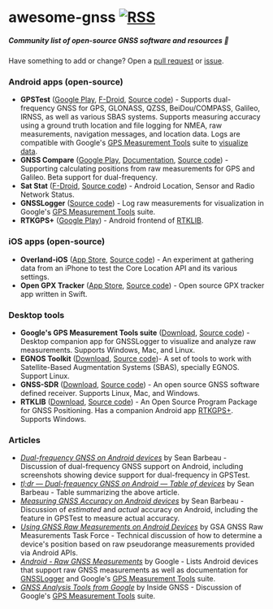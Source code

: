 # awesome-gnss [![RSS](https://img.shields.io/badge/Subscribe-RSS-blue.svg)](https://github.com/barbeau/awesome-gnss/commits/master.atom)

##### Community list of open-source GNSS software and resources :satellite:

Have something to add or change? Open a [pull request](https://github.com/barbeau/awesome-gnss/pulls) or [issue](https://github.com/barbeau/awesome-gnss/issues).

### Android apps (open-source)

- **GPSTest** ([Google Play](https://play.google.com/store/apps/details?id=com.android.gpstest), [F-Droid](https://f-droid.org/packages/com.android.gpstest.osmdroid/), [Source code](https://github.com/barbeau/gpstest)) - Supports dual-frequency GNSS for GPS, GLONASS, QZSS, BeiDou/COMPASS, Galileo, IRNSS, as well as various SBAS systems. Supports measuring accuracy using a ground truth location and file logging for NMEA, raw measurements, navigation messages, and location data. Logs are compatible with Google's [GPS Measurement Tools](https://github.com/google/gps-measurement-tools) suite to [visualize data](https://developer.android.com/guide/topics/sensors/gnss#analyze).
- **GNSS Compare** ([Google Play](https://play.google.com/store/apps/details?id=com.galfins.gnss_compare), [Documentation](https://gnss-compare.readthedocs.io), [Source code](https://github.com/TheGalfins/GNSS_Compare)) - Supporting calculating positions from raw measurements for GPS and Galileo. Beta support for dual-frequency.
- **Sat Stat** ([F-Droid](https://f-droid.org/packages/com.vonglasow.michael.satstat/), [Source code](https://gitlab.com/mvglasow/satstat)) - Android Location, Sensor and Radio Network Status.
- **GNSSLogger** ([Source code](https://github.com/google/gps-measurement-tools#gnsslogger)) - Log raw measurements for visualization in Google's [GPS Measurement Tools](https://github.com/google/gps-measurement-tools) suite.
- **RTKGPS+** ([Google Play](https://play.google.com/store/apps/details?id=gpsplus.rtkgps)) - Android frontend of [RTKLIB]((http://www.rtklib.com/)).

### iOS apps (open-source)

- **Overland-iOS** ([App Store](https://apps.apple.com/us/app/overland-gps-tracker/id1292426766), [Source code](https://github.com/aaronpk/Overland-iOS)) - An experiment at gathering data from an iPhone to test the Core Location API and its various settings.
- **Open GPX Tracker** ([App Store](https://apps.apple.com/app/open-gpx-tracker/id984503772), [Source code](https://github.com/merlos/iOS-Open-GPX-Tracker)) -  Open source GPX tracker app written in Swift. 

### Desktop tools

- **Google's GPS Measurement Tools suite** ([Download](https://github.com/google/gps-measurement-tools/releases), [Source code](https://insidegnss.com/gnss-analysis-tools-from-google/)) - Desktop companion app for GNSSLogger to visualize and analyze raw measurements. Supports Windows, Mac, and Linux.
- **EGNOS Toolkit** ([Download](https://sourceforge.net/projects/libegnos/files/), [Source code](https://sourceforge.net/projects/libegnos/))-  A set of tools to work with Satellite-Based Augmentation Systems (SBAS), specially EGNOS. Support Linux.
- **GNSS-SDR** ([Download](https://gnss-sdr.org/), [Source code](https://github.com/gnss-sdr/gnss-sdr)) - An open source GNSS software defined receiver. Supports Linux, Mac, and Windows.
- **RTKLIB** ([Download](http://www.rtklib.com/), [Source code](https://github.com/tomojitakasu/RTKLIB)) - An Open Source Program Package for GNSS Positioning. Has a companion Android app [RTKGPS+](https://play.google.com/store/apps/details?id=gpsplus.rtkgps). Supports Windows.

### Articles

- [*Dual-frequency GNSS on Android devices*](https://medium.com/@sjbarbeau/dual-frequency-gnss-on-android-devices-152b8826e1c) by Sean Barbeau - Discussion of dual-frequency GNSS support on Android, including screenshots showing device support for dual-frequency in GPSTest.
- [*tl;dr — Dual-frequency GNSS on Android — Table of devices*](https://medium.com/@sjbarbeau/tl-dr-dual-frequency-gnss-on-android-table-of-devices-9be4bbb83a7b) by Sean Barbeau - Table summarizing the above article.
- [*Measuring GNSS Accuracy on Android devices*](https://medium.com/@sjbarbeau/measuring-gnss-accuracy-on-android-devices-6824492a1389) by Sean Barbeau - Discussion of *estimated* and *actual* accuracy on Android, including the feature in GPSTest to measure actual accuracy.
- [*Using GNSS Raw Measurements on Android Devices*](https://www.gsa.europa.eu/system/files/reports/gnss_raw_measurement_web_0.pdf) by GSA GNSS Raw Measurements Task Force - Technical discussion of how to determine a device's position based on raw pseudorange measurements provided via Android APIs.
- [*Android - Raw GNSS Measurements*](https://developer.android.com/guide/topics/sensors/gnss) by Google - Lists Android devices that support raw GNSS measurements as well as documentation for [GNSSLogger](https://github.com/google/gps-measurement-tools#gnsslogger) and Google's [GPS Measurement Tools](https://github.com/google/gps-measurement-tools) suite.
- [*GNSS Analysis Tools from Google*](https://insidegnss.com/gnss-analysis-tools-from-google/) by Inside GNSS - Discussion of Google's [GPS Measurement Tools](https://github.com/google/gps-measurement-tools) suite.